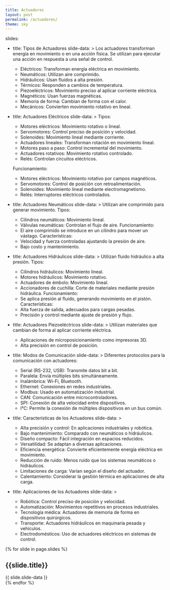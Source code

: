 ```yaml
---
title: Actuadores
layout: post
permalink: /actuadores/
theme: sky
---
```

slides:
 - title: Tipos de Actuadores
   slide-data: >
     Los actuadores transforman energía en movimiento o en una acción física. Se utilizan para ejecutar una acción en respuesta a una señal de control.
     - Eléctricos: Transforman energía eléctrica en movimiento.
     - Neumáticos: Utilizan aire comprimido.
     - Hidráulicos: Usan fluidos a alta presión.
     - Térmicos: Responden a cambios de temperatura.
     - Piezoeléctricos: Movimiento preciso al aplicar corriente eléctrica.
     - Magnéticos: Usan fuerzas magnéticas.
     - Memoria de forma: Cambian de forma con el calor.
     - Mecánicos: Convierten movimiento rotativo en lineal.

 - title: Actuadores Eléctricos
   slide-data: >
     Tipos:
     - Motores eléctricos: Movimiento rotativo o lineal.
     - Servomotores: Control preciso de posición y velocidad.
     - Solenoides: Movimiento lineal mediante corriente.
     - Actuadores lineales: Transforman rotación en movimiento lineal.
     - Motores paso a paso: Control incremental del movimiento.
     - Actuadores rotativos: Movimiento rotativo controlado.
     - Relés: Controlan circuitos eléctricos.
     
     Funcionamiento:
     - Motores eléctricos: Movimiento rotativo por campos magnéticos.
     - Servomotores: Control de posición con retroalimentación.
     - Solenoides: Movimiento lineal mediante electromagnetismo.
     - Relés: Interruptores eléctricos controlados.

 - title: Actuadores Neumáticos
   slide-data: >
     Utilizan aire comprimido para generar movimiento. 
     Tipos:
     - Cilindros neumáticos: Movimiento lineal.
     - Válvulas neumáticas: Controlan el flujo de aire.
     Funcionamiento:
     - El aire comprimido se introduce en un cilindro para mover un vástago.
     Características:
     - Velocidad y fuerza controladas ajustando la presión de aire.
     - Bajo costo y mantenimiento.

 - title: Actuadores Hidráulicos
   slide-data: >
     Utilizan fluido hidráulico a alta presión. 
     Tipos:
     - Cilindros hidráulicos: Movimiento lineal.
     - Motores hidráulicos: Movimiento rotativo.
     - Actuadores de émbolo: Movimiento lineal.
     - Accionadores de cuchilla: Corte de materiales mediante presión hidráulica.
     Funcionamiento:
     - Se aplica presión al fluido, generando movimiento en el pistón.
     Características:
     - Alta fuerza de salida, adecuados para cargas pesadas.
     - Precisión y control mediante ajuste de presión y flujo.

 - title: Actuadores Piezoeléctricos
   slide-data: >
     Utilizan materiales que cambian de forma al aplicar corriente eléctrica. 
     - Aplicaciones de microposicionamiento como impresoras 3D.
     - Alta precisión en control de posición.

 - title: Modos de Comunicación
   slide-data: >
     Diferentes protocolos para la comunicación con actuadores:
     - Serial (RS-232, USB): Transmite datos bit a bit.
     - Paralela: Envía múltiples bits simultáneamente.
     - Inalámbrica: Wi-Fi, Bluetooth.
     - Ethernet: Conexiones en redes industriales.
     - Modbus: Usado en automatización industrial.
     - CAN: Comunicación entre microcontroladores.
     - SPI: Conexión de alta velocidad entre dispositivos.
     - I²C: Permite la conexión de múltiples dispositivos en un bus común.

 - title: Características de los Actuadores
   slide-data: >
     - Alta precisión y control: En aplicaciones industriales y robótica.
     - Bajo mantenimiento: Comparado con neumáticos o hidráulicos.
     - Diseño compacto: Fácil integración en espacios reducidos.
     - Versatilidad: Se adaptan a diversas aplicaciones.
     - Eficiencia energética: Convierte eficientemente energía eléctrica en movimiento.
     - Reducción de ruido: Menos ruido que los sistemas neumáticos o hidráulicos.
     - Limitaciones de carga: Varían según el diseño del actuador.
     - Calentamiento: Considerar la gestión térmica en aplicaciones de alta carga.

 - title: Aplicaciones de los Actuadores
   slide-data: >
     - Robótica: Control preciso de posición y velocidad.
     - Automatización: Movimientos repetitivos en procesos industriales.
     - Tecnología médica: Actuadores de memoria de forma en dispositivos quirúrgicos.
     - Transporte: Actuadores hidráulicos en maquinaria pesada y vehículos.
     - Electrodomésticos: Uso de actuadores eléctricos en sistemas de control.

{% for slide in page.slides %}             
<section data-background="{% if slide.background %}{{slide.background}}{% else %}{{page.background}}{% endif %}">
   <h1>{{slide.title}}</h1>{{ slide.slide-data }}
</section>              
{% endfor %}

